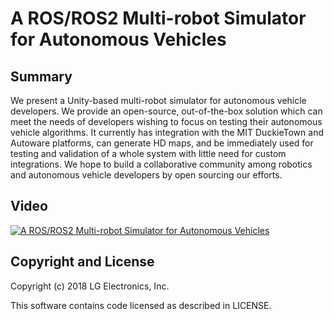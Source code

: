 # A ROS/ROS2 Multi-robot Simulator for Autonomous Vehicles

## Summary

We present a Unity-based multi-robot simulator for autonomous vehicle developers. We provide an open-source, out-of-the-box solution which can meet the needs of developers wishing to focus on testing their autonomous vehicle algorithms. It currently has integration with the MIT DuckieTown and Autoware platforms, can generate HD maps, and be immediately used for testing and validation of a whole system with little need for custom integrations. We hope to build a collaborative community among robotics and autonomous vehicle developers by open sourcing our efforts.

## Video

[![A ROS/ROS2 Multi-robot Simulator for Autonomous Vehicles](http://img.youtube.com/vi/uCaOzrZ8wls/0.jpg)](https://youtu.be/uCaOzrZ8wls)



## Copyright and License

Copyright (c) 2018 LG Electronics, Inc.

This software contains code licensed as described in LICENSE.
